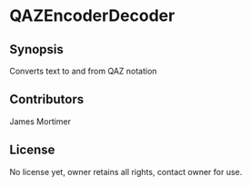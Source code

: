# QAZEncoderDecoder

## Synopsis

Converts text to and from QAZ notation

## Contributors

James Mortimer

## License

No license yet, owner retains all rights, contact owner for use.
